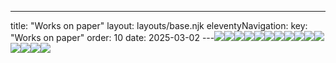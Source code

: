 ---
title: "Works on paper"
layout: layouts/base.njk
eleventyNavigation:
  key: "Works on paper"
  order: 10
date: 2025-03-02
---![](https://s3.eu-west-1.amazonaws.com/jessicaakerman.com/Aurora_Jug.jpg)![](https://s3.eu-west-1.amazonaws.com/jessicaakerman.com/20231122_132502.jpg)![](https://s3.eu-west-1.amazonaws.com/jessicaakerman.com/20230605_155504.jpg)![](https://s3.eu-west-1.amazonaws.com/jessicaakerman.com/20230608_173517.jpg)![](https://s3.eu-west-1.amazonaws.com/jessicaakerman.com/Foot-Jessica-Akerman.jpg)![](https://s3.eu-west-1.amazonaws.com/jessicaakerman.com/image11.jpg)![](https://s3.eu-west-1.amazonaws.com/jessicaakerman.com/1.Reactor-Stack_Jessica_Akerman_2023.jpg)![](https://s3.eu-west-1.amazonaws.com/jessicaakerman.com/Sill.jpg)![](http://images.squarespace-cdn.com/content/v1/570e284d4c2f85f6fd8df7c9/1671665569702-TWRATFM0KLAGBEC0QM8C/10%25Jessica+Akerman+27+Dec+2022+Studio+Visit+Jo+Hounsome+Photography+copy.jpg)![](http://images.squarespace-cdn.com/content/v1/570e284d4c2f85f6fd8df7c9/1671665567260-TA4WAHT76RQ5F69YQI6K/10%25Jessica+Akerman+26+Dec+2022+Studio+Visit+Jo+Hounsome+Photography+copy.jpg)![](https://s3.eu-west-1.amazonaws.com/jessicaakerman.com/Deteriorating+arch.jpg)![](http://images.squarespace-cdn.com/content/v1/570e284d4c2f85f6fd8df7c9/1671665874469-PCMQTIRDVSS96PI4ML4D/Vase+Dentata.jpg)![](http://images.squarespace-cdn.com/content/v1/570e284d4c2f85f6fd8df7c9/1671665700278-2E7N7N52GICKTYTUFHX1/Hot+Legs.jpg)![](http://images.squarespace-cdn.com/content/v1/570e284d4c2f85f6fd8df7c9/1671665570456-9MZOZ9TQ17N6URPC3AQL/10%25Jessica+Akerman+28+Dec+2022+Studio+Visit+Jo+Hounsome+Photography+copy.jpg)![](http://images.squarespace-cdn.com/content/v1/570e284d4c2f85f6fd8df7c9/1671665561490-1ZM2FY5EQCD59XYWF4EN/10%25Jessica+Akerman+25+Dec+2022+Studio+Visit+Jo+Hounsome+Photography+copy.jpg)